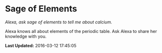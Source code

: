 # Sage of Elements
*Alexa, ask sage of elements to tell me about calcium.*

Alexa knows all about elements of the periodic table. Ask Alexa to share her knowledge with you.

**Last Updated:** 2016-03-12 17:45:05